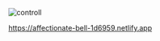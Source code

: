 ![controll](https://user-images.githubusercontent.com/96742270/150998290-87abe9a8-7c8a-4113-99cd-e3316febe34e.jpeg)

https://affectionate-bell-1d6959.netlify.app
